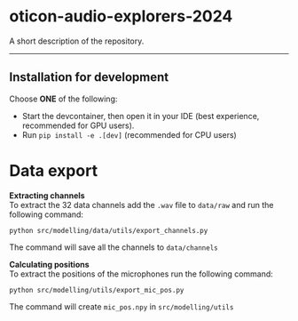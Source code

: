 # oticon-audio-explorers-2024

A short description of the repository.

---

## Installation for development
Choose __**ONE**__ of the following:
- Start the devcontainer, then open it in your IDE (best experience, recommended for GPU users).
- Run `pip install -e .[dev]` (recommended for CPU users)


# Data export

**Extracting channels**  
To extract the 32 data channels add the ``.wav`` file to ``data/raw`` and run the following command:
```
python src/modelling/data/utils/export_channels.py
```
The command will save all the channels to ``data/channels``

**Calculating positions**  
To extract the positions of the microphones run the following command:
```
python src/modelling/utils/export_mic_pos.py
```
The command will create ``mic_pos.npy`` in ``src/modelling/utils``
